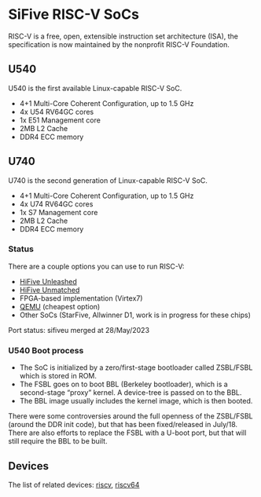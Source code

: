 # SiFive RISC-V SoCs

RISC-V is a free, open, extensible instruction set architecture (ISA), the specification is now maintained by the nonprofit RISC-V Foundation.

## U540

U540 is the first available Linux-capable RISC-V SoC.

- 4+1 Multi-Core Coherent Configuration, up to 1.5 GHz
- 4x U54 RV64GC cores
- 1x E51 Management core
- 2MB L2 Cache
- DDR4 ECC memory

## U740

U740 is the second generation of Linux-capable RISC-V SoC.

- 4+1 Multi-Core Coherent Configuration, up to 1.5 GHz
- 4x U74 RV64GC cores
- 1x S7 Management core
- 2MB L2 Cache
- DDR4 ECC memory

### Status

There are a couple options you can use to run RISC-V:

- [HiFive Unleashed](/toh/hifive/unleashed "toh:hifive:unleashed")
- [HiFive Unmatched](/toh/hifive/unmatched "toh:hifive:unmatched")
- FPGA-based implementation (Virtex7)
- [QEMU](/docs/guide-user/virtualization/qemu#openwrt_in_qemu_risc-v "docs:guide-user:virtualization:qemu") (cheapest option)
- Other SoCs (StarFive, Allwinner D1, work is in progress for these chips)

Port status: sifiveu merged at 28/May/2023

### U540 Boot process

- The SoC is initialized by a zero/first-stage bootloader called ZSBL/FSBL which is stored in ROM.
- The FSBL goes on to boot BBL (Berkeley bootloader), which is a second-stage “proxy” kernel. A device-tree is passed on to the BBL.
- The BBL image usually includes the kernel image, which is then booted.

There were some controversies around the full openness of the ZSBL/FSBL (around the DDR init code), but that has been fixed/released in July/18. There are also efforts to replace the FSBL with a U-boot port, but that will still require the BBL to be built.

## Devices

The list of related devices: [riscv](/tag/riscv?do=showtag&tag=riscv "tag:riscv"), [riscv64](/tag/riscv64?do=showtag&tag=riscv64 "tag:riscv64")

